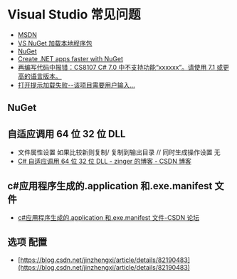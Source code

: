 # Visual Studio 常见问题

- [MSDN](<https://docs.microsoft.com/zh-cn/previous-versions/ms123401(v=msdn.10)>)
- [VS NuGet 加载本地程序包](https://www.git-scm.com/download/win)
- [NuGet](https://www.cnblogs.com/nizhenghua/p/6422078.html)
- [Create .NET apps faster with NuGet](https://www.nuget.org/)
- [再编写代码中报错：CS8107 C# 7.0 中不支持功能“xxxxxx”。请使用 7.1 或更高的语言版本。](https://www.cnblogs.com/heheblog/p/net_error_CS8107.html)
- [打开提示加载失败--该项目需要用户输入...](https://blog.csdn.net/zhengleiqing/article/details/38341037)

## NuGet

## 自适应调用 64 位 32 位 DLL

- 文件属性设置 如果比较新则复制/ 复制到输出目录 // 同时生成操作设置 无
- [C# 自适应调用 64 位 32 位 DLL - zinger 的博客 - CSDN 博客](https://blog.csdn.net/zingerchina/article/details/82586639)

## c#应用程序生成的.application 和.exe.manifest 文件

- [c#应用程序生成的.application 和.exe.manifest 文件-CSDN 论坛](https://bbs.csdn.net/topics/390661303?page=1)

## 选项 配置

- [https://blog.csdn.net/jinzhengxi/article/details/82190483](https://blog.csdn.net/jinzhengxi/article/details/82190483)
